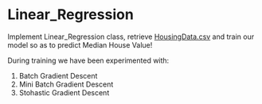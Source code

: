 # Linear_Regression
Implement Linear_Regression class, retrieve [HousingData.csv](https://drive.google.com/file/d/1VUn2WKkKeRXwH02K9bqH98KjPxrUmgXh/view) and train our model so as to predict Median House Value! 

During training we have been experimented with:
1. Batch Gradient Descent
2. Mini Batch Gradient Descent
3. Stohastic Gradient Descent
